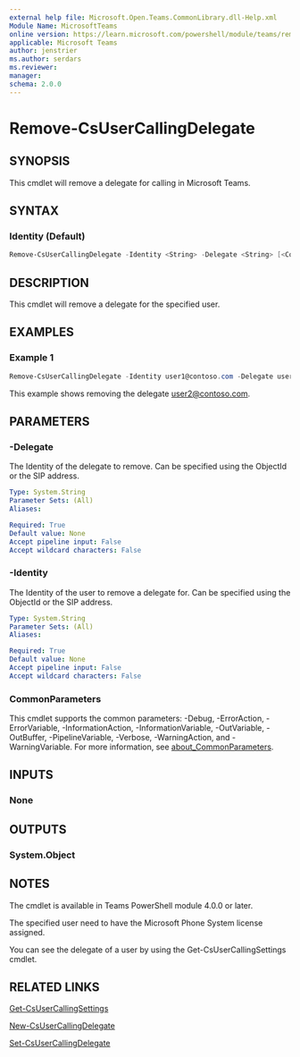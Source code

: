 ```yaml
---
external help file: Microsoft.Open.Teams.CommonLibrary.dll-Help.xml
Module Name: MicrosoftTeams
online version: https://learn.microsoft.com/powershell/module/teams/remove-csusercallingdelegate
applicable: Microsoft Teams
author: jenstrier
ms.author: serdars
ms.reviewer:
manager:
schema: 2.0.0
---
```


# Remove-CsUserCallingDelegate

## SYNOPSIS
This cmdlet will remove a delegate for calling in Microsoft Teams.

## SYNTAX

### Identity (Default)
```powershell
Remove-CsUserCallingDelegate -Identity <String> -Delegate <String> [<CommonParameters>]
```

## DESCRIPTION
This cmdlet will remove a delegate for the specified user.

## EXAMPLES

### Example 1
```powershell
Remove-CsUserCallingDelegate -Identity user1@contoso.com -Delegate user2@contoso.com
```
This example shows removing the delegate user2@contoso.com.

## PARAMETERS

### -Delegate
The Identity of the delegate to remove. Can be specified using the ObjectId or the SIP address.

```yaml
Type: System.String
Parameter Sets: (All)
Aliases:

Required: True
Default value: None
Accept pipeline input: False
Accept wildcard characters: False
```

### -Identity
The Identity of the user to remove a delegate for. Can be specified using the ObjectId or the SIP address.

```yaml
Type: System.String
Parameter Sets: (All)
Aliases:

Required: True
Default value: None
Accept pipeline input: False
Accept wildcard characters: False
```

### CommonParameters
This cmdlet supports the common parameters: -Debug, -ErrorAction, -ErrorVariable, -InformationAction, -InformationVariable, -OutVariable, -OutBuffer, -PipelineVariable, -Verbose, -WarningAction,
and -WarningVariable. For more information, see [about_CommonParameters](https://go.microsoft.com/fwlink/?LinkID=113216).

## INPUTS

### None

## OUTPUTS

### System.Object

## NOTES
The cmdlet is available in Teams PowerShell module 4.0.0 or later.

The specified user need to have the Microsoft Phone System license assigned.

You can see the delegate of a user by using the Get-CsUserCallingSettings cmdlet.

## RELATED LINKS
[Get-CsUserCallingSettings](https://learn.microsoft.com/powershell/module/teams/get-csusercallingsettings)

[New-CsUserCallingDelegate](https://learn.microsoft.com/powershell/module/teams/new-csusercallingdelegate)

[Set-CsUserCallingDelegate](https://learn.microsoft.com/powershell/module/teams/set-csusercallingdelegate)
